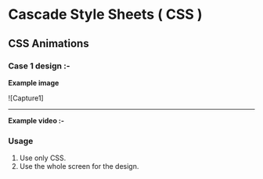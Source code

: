 # Cascade Style Sheets ( CSS )
## CSS Animations
### Case 1 design :-
<b>Example image </b> 

<!-- USAGE EXAMPLES -->

![Capture1]

<hr>

<b> Example video :-</b> 

### Usage
01. Use only CSS.
02. Use the whole screen for the design.



